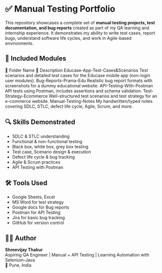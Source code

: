 # ✅ Manual Testing Portfolio

This repository showcases a complete set of **manual testing projects, test documentation, and bug reports** created as part of my QA learning and internship experience. It demonstrates my ability to write test cases, report bugs, understand software life cycles, and work in Agile-based environments.

## 📁 Included Modules
📂 Folder Name	📄 Description
Educase-App-Test-Cases&Scenarios	Test scenarios and detailed test cases for the Educase mobile app (non-login user modules).
Bug-Reports-Prama-Edu	Realistic bug report formats with screenshots for a dummy educational website.
API-Testing-With-Postman	API tests using Postman, includes assertions and schema validation.
Test-Strategy-Ecommerce	Well-structured test scenarios and test strategy for an e-commerce website.
Manual-Testing-Notes	My handwritten/typed notes covering SDLC, STLC, defect life cycle, Agile, Scrum, and more.

## 🔍 Skills Demonstrated

- SDLC & STLC understanding
- Functional & non-functional testing
- Black box, white box, grey box testing
- Test case, Scenario design & execution
- Defect life cycle & bug tracking
- Agile & Scrum practices
- API Testing with Postman

## 🛠️ Tools Used

- Google Sheets, Excel
- MS Word for test strategy
- Google docs for Bug reports
- Postman for API Testing
- Jira for basic bug tracking
- GitHub for version control

## 👨‍💻 Author

**Shreevijay Thakur**  
Aspiring QA Engineer | Manual + API Testing | Learning Automation with Selenium-Java  
📍 Pune, India

